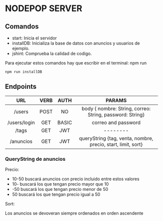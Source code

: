 # NODEPOP SERVER

## Comandos

* start: Inicia el servidor
* installDB: Inicializa la base de datos con anuncios y usuarios de ejemplo.
* jshint: Comprueba la calidad de codigo.

Para ejecutar estos comandos hay que escribir en el terminal: npm run <nombre del comando>

`npm run installDB`


## Endpoints

|      URL     | VERB |  AUTH |                            PARAMS                            |
|:------------:|:----:|:-----:|:------------------------------------------------------------:|
|    /users    | POST |   NO  |   body { nombre: String, correo: String, password: String}   |
| /users/login |  GET | BASIC |                      correo and password                     |
|     /tags    |  GET |  JWT  |                           --------                           |
|   /anuncios  |  GET |  JWT  | queryString {tag, venta, nombre, precio, start, limit, sort} |


### QueryString de anuncios

Precio:

* 10-50 buscará anuncios con precio incluido entre estos valores
* 10- buscará los que tengan precio mayor que 10
* -50 buscará los que tengan precio menor de 50
* 50 buscará los que tengan precio igual a 50

Sort:

Los anuncios se devoveran siempre ordenados en orden ascendente


